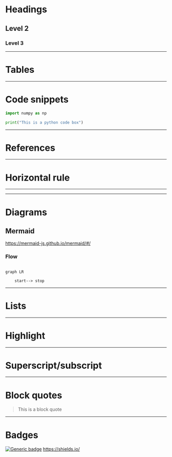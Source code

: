 # Headings
## Level 2
### Level 3
---
# Tables

---
# Code snippets
~~~ python
import numpy as np

print("This is a python code box")
~~~
---
# References

---
# Horizontal rule

---
---
# Diagrams 
## Mermaid
https://mermaid-js.github.io/mermaid/#/
### Flow

~~~ mermaid

graph LR

	start--> stop

~~~

---
# Lists

---
# Highlight

---
# Superscript/subscript

---
# Block quotes
> This is a block quote

---

# Badges

[![Generic badge](https://img.shields.io/badge/<SUBJECT>-<STATUS>-<COLOR>.svg)](https://shields.io/)
https://shields.io/
